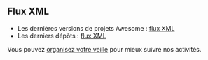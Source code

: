 ## Flux XML

- Les dernières versions de projets Awesome : [flux XML](/data/latest-releases.xml)
- Les derniers dépôts : [flux XML](/data/latest-repositories.xml)
<!-- - Les dernières organisations : [flux XML](/data/latest-owners.xml) -->

Vous pouvez [organisez votre veille](https://code.gouv.fr/fr/contact/veille/) pour mieux suivre nos activités.
